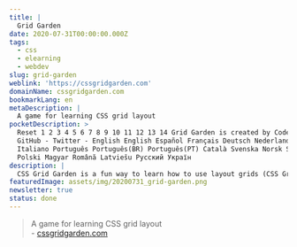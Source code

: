 ```yaml
---
title: |
  Grid Garden
date: 2020-07-31T00:00:00.000Z
tags:
  - css
  - elearning
  - webdev
slug: grid-garden
weblink: 'https://cssgridgarden.com'
domainName: cssgridgarden.com
bookmarkLang: en
metaDescription: |
  A game for learning CSS grid layout
pocketDescription: >
  Reset 1 2 3 4 5 6 7 8 9 10 11 12 13 14 Grid Garden is created by Codepip -
  GitHub - Twitter - English English Español Français Deutsch Nederlands
  Italiano Português Português(BR) Português(PT) Català Svenska Norsk Suomi
  Polski Magyar Română Latviešu Русский Україн
description: |
  CSS Grid Garden is a fun way to learn how to use layout grids (CSS Grid).
featuredImage: assets/img/20200731_grid-garden.png
newsletter: true
status: done
---
```

<blockquote lang="en">A game for learning CSS grid layout
<footer>- <a href="https://cssgridgarden.com">cssgridgarden.com</a></footer></blockquote>
